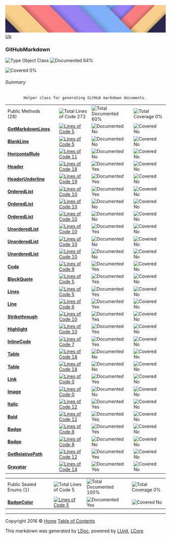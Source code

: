 ![](../Content/LDoc-banner-small.png "")
[Up](../LDoc.md)

### GitHubMarkdown

![Type Object Class](http://b.repl.ca/v1/Type-Object%20Class-blue.png "") ![Documented 64%](http://b.repl.ca/v1/Documented-64%25-yellowgreen.png "")

![Covered 0%](http://b.repl.ca/v1/Covered-0%25-red.png "")


###### Summary

            Helper class for generating GitHub markdown documents.
            

<table style="width: 100%">
<tr><td>Public Methods (28)</td>
<td></td>
<td><img src="http://b.repl.ca/v1/Total%20Lines%20of%20Code-272-blue.png" alt="Total Lines of Code 272" /></td>
<td><img src="http://b.repl.ca/v1/Total%20Documented-60%25-yellowgreen.png" alt="Total Documented 60%" /></td>
<td><img src="http://b.repl.ca/v1/Total%20Coverage-0%25-red.png" alt="Total Coverage 0%" /></td></tr>
<tr><td><strong><a href="GitHubMarkdown_GetMarkdownLines.md" alt="">GetMarkdownLines</a></strong></td>
<td>   </td>
<td><a href="../Markdown/GitHubMarkdown.cs#L63" alt=""><img src="http://b.repl.ca/v1/Lines%20of%20Code-5-blue.png" alt="Lines of Code 5" /></a></td>
<td><img src="http://b.repl.ca/v1/Documented-No-red.png" alt="Documented No" /></td>
<td><img src="http://b.repl.ca/v1/Covered-No-red.png" alt="Covered No" /></td></tr>
<tr><td><strong><a href="GitHubMarkdown_BlankLine.md" alt="">BlankLine</a></strong></td>
<td>   </td>
<td><a href="../Markdown/GitHubMarkdown.cs#L71" alt=""><img src="http://b.repl.ca/v1/Lines%20of%20Code-5-blue.png" alt="Lines of Code 5" /></a></td>
<td><img src="http://b.repl.ca/v1/Documented-No-red.png" alt="Documented No" /></td>
<td><img src="http://b.repl.ca/v1/Covered-No-red.png" alt="Covered No" /></td></tr>
<tr><td><strong><a href="GitHubMarkdown_HorizontalRule.md" alt="">HorizontalRule</a></strong></td>
<td>   </td>
<td><a href="../Markdown/GitHubMarkdown.cs#L83" alt=""><img src="http://b.repl.ca/v1/Lines%20of%20Code-11-blue.png" alt="Lines of Code 11" /></a></td>
<td><img src="http://b.repl.ca/v1/Documented-No-red.png" alt="Documented No" /></td>
<td><img src="http://b.repl.ca/v1/Covered-No-red.png" alt="Covered No" /></td></tr>
<tr><td><strong><a href="GitHubMarkdown_Header.md" alt="">Header</a></strong></td>
<td>   </td>
<td><a href="../Markdown/GitHubMarkdown.cs#L101" alt=""><img src="http://b.repl.ca/v1/Lines%20of%20Code-18-blue.png" alt="Lines of Code 18" /></a></td>
<td><img src="http://b.repl.ca/v1/Documented-Yes-brightgreen.png" alt="Documented Yes" /></td>
<td><img src="http://b.repl.ca/v1/Covered-No-red.png" alt="Covered No" /></td></tr>
<tr><td><strong><a href="GitHubMarkdown_HeaderUnderline.md" alt="">HeaderUnderline</a></strong></td>
<td>   </td>
<td><a href="../Markdown/GitHubMarkdown.cs#L121" alt=""><img src="http://b.repl.ca/v1/Lines%20of%20Code-19-blue.png" alt="Lines of Code 19" /></a></td>
<td><img src="http://b.repl.ca/v1/Documented-Yes-brightgreen.png" alt="Documented Yes" /></td>
<td><img src="http://b.repl.ca/v1/Covered-No-red.png" alt="Covered No" /></td></tr>
<tr><td><strong><a href="GitHubMarkdown_OrderedList-0.md" alt="">OrderedList</a></strong></td>
<td>   </td>
<td><a href="../Markdown/GitHubMarkdown.cs#L143" alt=""><img src="http://b.repl.ca/v1/Lines%20of%20Code-10-blue.png" alt="Lines of Code 10" /></a></td>
<td><img src="http://b.repl.ca/v1/Documented-Yes-brightgreen.png" alt="Documented Yes" /></td>
<td><img src="http://b.repl.ca/v1/Covered-No-red.png" alt="Covered No" /></td></tr>
<tr><td><strong><a href="GitHubMarkdown_OrderedList-1.md" alt="">OrderedList</a></strong></td>
<td>   </td>
<td><a href="../Markdown/GitHubMarkdown.cs#L143" alt=""><img src="http://b.repl.ca/v1/Lines%20of%20Code-10-blue.png" alt="Lines of Code 10" /></a></td>
<td><img src="http://b.repl.ca/v1/Documented-No-red.png" alt="Documented No" /></td>
<td><img src="http://b.repl.ca/v1/Covered-No-red.png" alt="Covered No" /></td></tr>
<tr><td><strong><a href="GitHubMarkdown_OrderedList-2.md" alt="">OrderedList</a></strong></td>
<td>   </td>
<td><a href="../Markdown/GitHubMarkdown.cs#L143" alt=""><img src="http://b.repl.ca/v1/Lines%20of%20Code-10-blue.png" alt="Lines of Code 10" /></a></td>
<td><img src="http://b.repl.ca/v1/Documented-No-red.png" alt="Documented No" /></td>
<td><img src="http://b.repl.ca/v1/Covered-No-red.png" alt="Covered No" /></td></tr>
<tr><td><strong><a href="GitHubMarkdown_UnorderedList-0.md" alt="">UnorderedList</a></strong></td>
<td>   </td>
<td><a href="../Markdown/GitHubMarkdown.cs#L200" alt=""><img src="http://b.repl.ca/v1/Lines%20of%20Code-10-blue.png" alt="Lines of Code 10" /></a></td>
<td><img src="http://b.repl.ca/v1/Documented-Yes-brightgreen.png" alt="Documented Yes" /></td>
<td><img src="http://b.repl.ca/v1/Covered-No-red.png" alt="Covered No" /></td></tr>
<tr><td><strong><a href="GitHubMarkdown_UnorderedList-1.md" alt="">UnorderedList</a></strong></td>
<td>   </td>
<td><a href="../Markdown/GitHubMarkdown.cs#L200" alt=""><img src="http://b.repl.ca/v1/Lines%20of%20Code-10-blue.png" alt="Lines of Code 10" /></a></td>
<td><img src="http://b.repl.ca/v1/Documented-No-red.png" alt="Documented No" /></td>
<td><img src="http://b.repl.ca/v1/Covered-No-red.png" alt="Covered No" /></td></tr>
<tr><td><strong><a href="GitHubMarkdown_UnorderedList-2.md" alt="">UnorderedList</a></strong></td>
<td>   </td>
<td><a href="../Markdown/GitHubMarkdown.cs#L200" alt=""><img src="http://b.repl.ca/v1/Lines%20of%20Code-10-blue.png" alt="Lines of Code 10" /></a></td>
<td><img src="http://b.repl.ca/v1/Documented-No-red.png" alt="Documented No" /></td>
<td><img src="http://b.repl.ca/v1/Covered-No-red.png" alt="Covered No" /></td></tr>
<tr><td><strong><a href="GitHubMarkdown_Code.md" alt="">Code</a></strong></td>
<td>   </td>
<td><a href="../Markdown/GitHubMarkdown.cs#L242" alt=""><img src="http://b.repl.ca/v1/Lines%20of%20Code-9-blue.png" alt="Lines of Code 9" /></a></td>
<td><img src="http://b.repl.ca/v1/Documented-Yes-brightgreen.png" alt="Documented Yes" /></td>
<td><img src="http://b.repl.ca/v1/Covered-No-red.png" alt="Covered No" /></td></tr>
<tr><td><strong><a href="GitHubMarkdown_BlockQuote.md" alt="">BlockQuote</a></strong></td>
<td>   </td>
<td><a href="../Markdown/GitHubMarkdown.cs#L252" alt=""><img src="http://b.repl.ca/v1/Lines%20of%20Code-5-blue.png" alt="Lines of Code 5" /></a></td>
<td><img src="http://b.repl.ca/v1/Documented-Yes-brightgreen.png" alt="Documented Yes" /></td>
<td><img src="http://b.repl.ca/v1/Covered-No-red.png" alt="Covered No" /></td></tr>
<tr><td><strong><a href="GitHubMarkdown_Lines.md" alt="">Lines</a></strong></td>
<td>   </td>
<td><a href="../Markdown/GitHubMarkdown.cs#L260" alt=""><img src="http://b.repl.ca/v1/Lines%20of%20Code-5-blue.png" alt="Lines of Code 5" /></a></td>
<td><img src="http://b.repl.ca/v1/Documented-Yes-brightgreen.png" alt="Documented Yes" /></td>
<td><img src="http://b.repl.ca/v1/Covered-No-red.png" alt="Covered No" /></td></tr>
<tr><td><strong><a href="GitHubMarkdown_Line.md" alt="">Line</a></strong></td>
<td>   </td>
<td><a href="../Markdown/GitHubMarkdown.cs#L260" alt=""><img src="http://b.repl.ca/v1/Lines%20of%20Code-6-blue.png" alt="Lines of Code 6" /></a></td>
<td><img src="http://b.repl.ca/v1/Documented-Yes-brightgreen.png" alt="Documented Yes" /></td>
<td><img src="http://b.repl.ca/v1/Covered-No-red.png" alt="Covered No" /></td></tr>
<tr><td><strong><a href="GitHubMarkdown_Strikethrough.md" alt="">Strikethrough</a></strong></td>
<td>   </td>
<td><a href="../Markdown/GitHubMarkdown.cs#L281" alt=""><img src="http://b.repl.ca/v1/Lines%20of%20Code-10-blue.png" alt="Lines of Code 10" /></a></td>
<td><img src="http://b.repl.ca/v1/Documented-Yes-brightgreen.png" alt="Documented Yes" /></td>
<td><img src="http://b.repl.ca/v1/Covered-No-red.png" alt="Covered No" /></td></tr>
<tr><td><strong><a href="GitHubMarkdown_Highlight.md" alt="">Highlight</a></strong></td>
<td>   </td>
<td><a href="../Markdown/GitHubMarkdown.cs#L294" alt=""><img src="http://b.repl.ca/v1/Lines%20of%20Code-10-blue.png" alt="Lines of Code 10" /></a></td>
<td><img src="http://b.repl.ca/v1/Documented-Yes-brightgreen.png" alt="Documented Yes" /></td>
<td><img src="http://b.repl.ca/v1/Covered-No-red.png" alt="Covered No" /></td></tr>
<tr><td><strong><a href="GitHubMarkdown_InlineCode.md" alt="">InlineCode</a></strong></td>
<td>   </td>
<td><a href="../Markdown/GitHubMarkdown.cs#L304" alt=""><img src="http://b.repl.ca/v1/Lines%20of%20Code-7-blue.png" alt="Lines of Code 7" /></a></td>
<td><img src="http://b.repl.ca/v1/Documented-Yes-brightgreen.png" alt="Documented Yes" /></td>
<td><img src="http://b.repl.ca/v1/Covered-No-red.png" alt="Covered No" /></td></tr>
<tr><td><strong><a href="GitHubMarkdown_Table-0.md" alt="">Table</a></strong></td>
<td>   </td>
<td><a href="../Markdown/GitHubMarkdown.cs#L328" alt=""><img src="http://b.repl.ca/v1/Lines%20of%20Code-18-blue.png" alt="Lines of Code 18" /></a></td>
<td><img src="http://b.repl.ca/v1/Documented-No-red.png" alt="Documented No" /></td>
<td><img src="http://b.repl.ca/v1/Covered-No-red.png" alt="Covered No" /></td></tr>
<tr><td><strong><a href="GitHubMarkdown_Table-1.md" alt="">Table</a></strong></td>
<td>   </td>
<td><a href="../Markdown/GitHubMarkdown.cs#L328" alt=""><img src="http://b.repl.ca/v1/Lines%20of%20Code-18-blue.png" alt="Lines of Code 18" /></a></td>
<td><img src="http://b.repl.ca/v1/Documented-No-red.png" alt="Documented No" /></td>
<td><img src="http://b.repl.ca/v1/Covered-No-red.png" alt="Covered No" /></td></tr>
<tr><td><strong><a href="GitHubMarkdown_Link.md" alt="">Link</a></strong></td>
<td>   </td>
<td><a href="../Markdown/GitHubMarkdown.cs#L442" alt=""><img src="http://b.repl.ca/v1/Lines%20of%20Code-0-red.png" alt="Lines of Code 0" /></a></td>
<td><img src="http://b.repl.ca/v1/Documented-Yes-brightgreen.png" alt="Documented Yes" /></td>
<td><img src="http://b.repl.ca/v1/Covered-No-red.png" alt="Covered No" /></td></tr>
<tr><td><strong><a href="GitHubMarkdown_Image.md" alt="">Image</a></strong></td>
<td>   </td>
<td><a href="../Markdown/GitHubMarkdown.cs#L475" alt=""><img src="http://b.repl.ca/v1/Lines%20of%20Code-0-red.png" alt="Lines of Code 0" /></a></td>
<td><img src="http://b.repl.ca/v1/Documented-No-red.png" alt="Documented No" /></td>
<td><img src="http://b.repl.ca/v1/Covered-No-red.png" alt="Covered No" /></td></tr>
<tr><td><strong><a href="GitHubMarkdown_Italic.md" alt="">Italic</a></strong></td>
<td>   </td>
<td><a href="../Markdown/GitHubMarkdown.cs#L493" alt=""><img src="http://b.repl.ca/v1/Lines%20of%20Code-12-blue.png" alt="Lines of Code 12" /></a></td>
<td><img src="http://b.repl.ca/v1/Documented-Yes-brightgreen.png" alt="Documented Yes" /></td>
<td><img src="http://b.repl.ca/v1/Covered-No-red.png" alt="Covered No" /></td></tr>
<tr><td><strong><a href="GitHubMarkdown_Bold.md" alt="">Bold</a></strong></td>
<td>   </td>
<td><a href="../Markdown/GitHubMarkdown.cs#L509" alt=""><img src="http://b.repl.ca/v1/Lines%20of%20Code-12-blue.png" alt="Lines of Code 12" /></a></td>
<td><img src="http://b.repl.ca/v1/Documented-Yes-brightgreen.png" alt="Documented Yes" /></td>
<td><img src="http://b.repl.ca/v1/Covered-No-red.png" alt="Covered No" /></td></tr>
<tr><td><strong><a href="GitHubMarkdown_Badge-0.md" alt="">Badge</a></strong></td>
<td>   </td>
<td><a href="../Markdown/GitHubMarkdown.cs#L533" alt=""><img src="http://b.repl.ca/v1/Lines%20of%20Code-8-blue.png" alt="Lines of Code 8" /></a></td>
<td><img src="http://b.repl.ca/v1/Documented-Yes-brightgreen.png" alt="Documented Yes" /></td>
<td><img src="http://b.repl.ca/v1/Covered-No-red.png" alt="Covered No" /></td></tr>
<tr><td><strong><a href="GitHubMarkdown_Badge-1.md" alt="">Badge</a></strong></td>
<td>   </td>
<td><a href="../Markdown/GitHubMarkdown.cs#L533" alt=""><img src="http://b.repl.ca/v1/Lines%20of%20Code-8-blue.png" alt="Lines of Code 8" /></a></td>
<td><img src="http://b.repl.ca/v1/Documented-No-red.png" alt="Documented No" /></td>
<td><img src="http://b.repl.ca/v1/Covered-No-red.png" alt="Covered No" /></td></tr>
<tr><td><strong><a href="GitHubMarkdown_GetRelativePath.md" alt="">GetRelativePath</a></strong></td>
<td>   </td>
<td><a href="../Markdown/GitHubMarkdown.cs#L570" alt=""><img src="http://b.repl.ca/v1/Lines%20of%20Code-12-blue.png" alt="Lines of Code 12" /></a></td>
<td><img src="http://b.repl.ca/v1/Documented-Yes-brightgreen.png" alt="Documented Yes" /></td>
<td><img src="http://b.repl.ca/v1/Covered-No-red.png" alt="Covered No" /></td></tr>
<tr><td><strong><a href="GitHubMarkdown_Gravatar.md" alt="">Gravatar</a></strong></td>
<td>   </td>
<td><a href="../Markdown/GitHubMarkdown.cs#L591" alt=""><img src="http://b.repl.ca/v1/Lines%20of%20Code-14-blue.png" alt="Lines of Code 14" /></a></td>
<td><img src="http://b.repl.ca/v1/Documented-Yes-brightgreen.png" alt="Documented Yes" /></td>
<td><img src="http://b.repl.ca/v1/Covered-No-red.png" alt="Covered No" /></td></tr>
</table>


<table style="width: 100%">
<tr><td>Public Sealed Enums (1)</td>
<td></td>
<td><img src="http://b.repl.ca/v1/Total%20Lines%20of%20Code-5-blue.png" alt="Total Lines of Code 5" /></td>
<td><img src="http://b.repl.ca/v1/Total%20Documented-100%25-brightgreen.png" alt="Total Documented 100%" /></td>
<td><img src="http://b.repl.ca/v1/Total%20Coverage-0%25-red.png" alt="Total Coverage 0%" /></td></tr>
<tr><td><strong><a href="GitHubMarkdown_BadgeColor.md" alt="">BadgeColor</a></strong></td>
<td>   </td>
<td><a href="../Markdown/GitHubMarkdown.cs#L544" alt=""><img src="http://b.repl.ca/v1/Lines%20of%20Code-5-blue.png" alt="Lines of Code 5" /></a></td>
<td><img src="http://b.repl.ca/v1/Documented-Yes-brightgreen.png" alt="Documented Yes" /></td>
<td><img src="http://b.repl.ca/v1/Covered-No-red.png" alt="Covered No" /></td></tr>
</table>




---

Copyright 2016 &copy; [Home](../../README.md) [Table of Contents](../../TableOfContents.md)

This markdown was generated by [LDoc](https://github.com/CodeSingularity/LDoc), powered by [LUnit](https://github.com/CodeSingularity/LUnit), [LCore](https://github.com/CodeSingularity/LCore)
